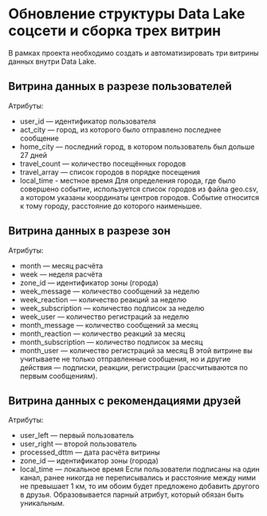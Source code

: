 # Обновление структуры Data Lake соцсети и сборка трех витрин

В рамках проекта необходимо создать и автоматизировать три витрины данных внутри Data Lake.

## Витрина данных в разрезе пользователей
Атрибуты:
- user_id — идентификатор пользователя
- act_city — город, из которого было отправлено последнее сообщение
- home_city — последний город, в котором пользователь был дольше 27 дней
- travel_count — количество посещённых городов
- travel_array — список городов в порядке посещения
- local_time - местное время 
Для определения города, где было совершено событие, используется список городов из файла geo.csv, а котором указаны координаты центров городов. Событие относится к тому городу, расстояние до которого наименьшее.

## Витрина данных в разрезе зон
Атрибуты:
- month — месяц расчёта
- week — неделя расчёта
- zone_id — идентификатор зоны (города)
- week_message — количество сообщений за неделю
- week_reaction — количество реакций за неделю
- week_subscription — количество подписок за неделю
- week_user — количество регистраций за неделю
- month_message — количество сообщений за месяц
- month_reaction — количество реакций за месяц
- month_subscription — количество подписок за месяц
- month_user — количество регистраций за месяц
В этой витрине вы учитываете не только отправленные сообщения, но и другие действия — подписки, реакции, регистрации (рассчитываются по первым сообщениям).

## Витрина данных с рекомендациями друзей
Атрибуты:
- user_left — первый пользователь
- user_right — второй пользователь
- processed_dttm — дата расчёта витрины
- zone_id — идентификатор зоны (города)
- local_time — локальное время
Если пользователи подписаны на один канал, ранее никогда не переписывались и расстояние между ними не превышает 1 км, то им обоим будет предложено добавить другого в друзья. Образовывается парный атрибут, который обязан быть уникальным.

